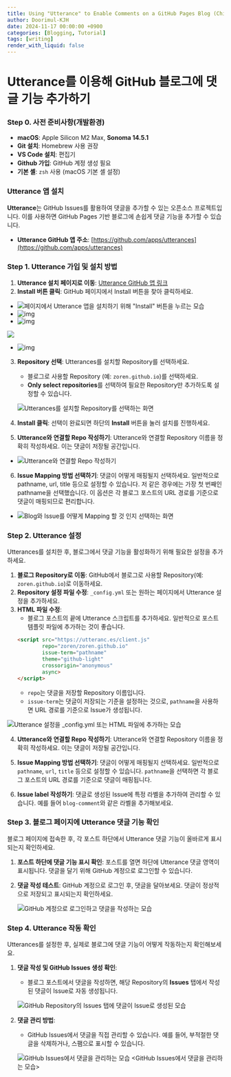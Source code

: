 ```yaml
---
title: Using "Utterance" to Enable Comments on a GitHub Pages Blog (Chirpy Theme)
author: Doorimul-KJH
date: 2024-11-17 00:00:00 +0900
categories: [Blogging, Tutorial]
tags: [writing]
render_with_liquid: false
---
```



# Utterance를 이용해 GitHub 블로그에 댓글 기능 추가하기

### Step 0. 사전 준비사항(개발환경)

- **macOS**: Apple Silicon M2 Max, **Sonoma 14.5.1**
- **Git 설치**: Homebrew 사용 권장
- **VS Code 설치**: 편집기
- **Github 가입**: GitHub 계정 생성 필요
- **기본 셸**: `zsh` 사용 (macOS 기본 셸 설정)

### Utterance 앱 설치

**Utterance**는 GitHub Issues를 활용하여 댓글을 추가할 수 있는 오픈소스 프로젝트입니다. 이를 사용하면 GitHub Pages 기반 블로그에 손쉽게 댓글 기능을 추가할 수 있습니다.

- **Utterance GitHub 앱 주소**: [https://github.com/apps/utterances](https://github.com/apps/utterances)

### Step 1. Utterance 가입 및 설치 방법

1. **Utterance 설치 페이지로 이동**: [Utterance GitHub 앱 링크](https://github.com/apps/utterances)
2. **Install 버튼 클릭**: GitHub 페이지에서 Install 버튼을 찾아 클릭하세요.

  - ![페이지에서 Utterance 앱을 설치하기 위해 "Install" 버튼을 누르는 모습](../assets/img/Using_Utterance_to_Enable_Comments_on_a_GitHub_Pages_Blog_(Chirpy_Theme)/utterance_install_button.png)
  - ![img](/assets/img/posts/utterance_install_button.png)
  - ![img](./utterance_install_button.png)
  <img src="./utterance_install_button.png">
  
  - ![img](https://drive.google.com/file/d/1tIEThX2alW7Gt_XmH6CY7M4mk-v4ul5v/view?usp=drive_link)
  <!-- - ![페이지에서 Utterance 앱을 설치하기 위해 "Install" 버튼을 누르는 모습](https://github.com/Doorimul-KJH/Doorimul-KJH.github.io/blob/main/assets/img/Using_Utterance_to_Enable_Comments_on_a_GitHub_Pages_Blog_(Chirpy_Theme)/utterance_blog_issue_mapping.png) -->
   <!-- <GitHub 페이지에서 Utterance 앱을 설치하기 위해 "Install" 버튼을 누르는 모습> -->

3. **Repository 선택**: Utterances를 설치할 Repository를 선택하세요.
   - 블로그로 사용할 Repository (예: `zoren.github.io`)를 선택하세요.
   - **Only select repositories**를 선택하여 필요한 Repository만 추가하도록 설정할 수 있습니다.

   ![Utterances를 설치할 Repository를 선택하는 화면](../assets/img/Using_Utterance_to_Enable_Comments_on_a_GitHub_Pages_Blog_(Chirpy_Theme)/utterance_select_repository.png)
   <!-- <Utterances를 설치할 Repository를 선택하는 화면> -->

4. **Install 클릭**: 선택이 완료되면 하단의 **Install** 버튼을 눌러 설치를 진행하세요.

5. **Utterance와 연결할 Repo 작성하기**: Utterance와 연결할 Repository 이름을 정확히 작성하세요. 이는 댓글이 저장될 공간입니다.
  - ![Utterance와 연결할 Repo 작성하기](../assets/img/Using_Utterance_to_Enable_Comments_on_a_GitHub_Pages_Blog_(Chirpy_Theme)/utterance_configuration_repository.png)

6. **Issue Mapping 방법 선택하기**: 댓글이 어떻게 매핑될지 선택하세요. 일반적으로 pathname, url, title 등으로 설정할 수 있습니다. 저 같은 경우에는 가장 첫 번째인 pathname을 선택했습니다. 이 옵션은 각 블로그 포스트의 URL 경로를 기준으로 댓글이 매핑되므로 편리합니다.

  - ![Blog와 Issue를 어떻게 Mapping 할 것 인지 선택하는 화면](../assets/img/Using_Utterance_to_Enable_Comments_on_a_GitHub_Pages_Blog_(Chirpy_Theme)/utterance_blog_issue_mapping.png)


### Step 2. Utterance 설정

Utterances를 설치한 후, 블로그에서 댓글 기능을 활성화하기 위해 필요한 설정을 추가하세요.

1. **블로그 Repository로 이동**: GitHub에서 블로그로 사용할 Repository(예: `zoren.github.io`)로 이동하세요.
2. **Repository 설정 파일 수정**: `_config.yml` 또는 원하는 페이지에서 Utterance 설정을 추가하세요.
3. **HTML 파일 수정**:
   - 블로그 포스트의 끝에 Utterance 스크립트를 추가하세요. 일반적으로 포스트 템플릿 파일에 추가하는 것이 좋습니다.
   ```html
   <script src="https://utteranc.es/client.js"
           repo="zoren/zoren.github.io"
           issue-term="pathname"
           theme="github-light"
           crossorigin="anonymous"
           async>
   </script>
   ```
   - `repo`는 댓글을 저장할 Repository 이름입니다.
   - `issue-term`는 댓글이 저장되는 기준을 설정하는 것으로, `pathname`을 사용하면 URL 경로를 기준으로 Issue가 생성됩니다.

  ![Utterance 설정을 `_config.yml` 또는 HTML 파일에 추가하는 모습](../assets/img/Using_Utterance_to_Enable_Comments_on_a_GitHub_Pages_Blog_(Chirpy_Theme)/utterance_config.yml_modified.png)

   <!-- <Utterance 설정을 `_config.yml` 또는 HTML 파일에 추가하는 모습> -->

4. **Utterance와 연결할 Repo 작성하기**: Utterance와 연결할 Repository 이름을 정확히 작성하세요. 이는 댓글이 저장될 공간입니다.

5. **Issue Mapping 방법 선택하기**: 댓글이 어떻게 매핑될지 선택하세요. 일반적으로 `pathname`, `url`, `title` 등으로 설정할 수 있습니다. `pathname`을 선택하면 각 블로그 포스트의 URL 경로를 기준으로 댓글이 매핑됩니다.

6. **Issue label 작성하기**: 댓글로 생성된 Issue에 특정 라벨을 추가하여 관리할 수 있습니다. 예를 들어 `blog-comment`와 같은 라벨을 추가해보세요.

### Step 3. 블로그 페이지에 Utterance 댓글 기능 확인

블로그 페이지에 접속한 후, 각 포스트 하단에서 Utterance 댓글 기능이 올바르게 표시되는지 확인하세요.

1. **포스트 하단에 댓글 기능 표시 확인**: 포스트를 열면 하단에 Utterance 댓글 영역이 표시됩니다. 댓글을 달기 위해 GitHub 계정으로 로그인할 수 있습니다.

   

2. **댓글 작성 테스트**: GitHub 계정으로 로그인 후, 댓글을 달아보세요. 댓글이 정상적으로 저장되고 표시되는지 확인하세요.

   ![GitHub 계정으로 로그인하고 댓글을 작성하는 모습](../assets/img/Using_Utterance_to_Enable_Comments_on_a_GitHub_Pages_Blog_(Chirpy_Theme)/utterance_comment_test.png)
   <!-- <GitHub 계정으로 로그인하고 댓글을 작성하는 모습> -->

### Step 4. Utterance 작동 확인

Utterances를 설정한 후, 실제로 블로그에 댓글 기능이 어떻게 작동하는지 확인해보세요.

1. **댓글 작성 및 GitHub Issues 생성 확인**:
   - 블로그 포스트에서 댓글을 작성하면, 해당 Repository의 **Issues** 탭에서 작성된 댓글이 Issue로 자동 생성됩니다.

   ![GitHub Repository의 Issues 탭에 댓글이 Issue로 생성된 모습](../assets/img/Using_Utterance_to_Enable_Comments_on_a_GitHub_Pages_Blog_(Chirpy_Theme)/utterance_comment_check.png)
   <!-- <블로그 포스트 하단에 Utterance 댓글 기능이 나타나는 모습> -->
   <!-- <GitHub Repository의 Issues 탭에 댓글이 Issue로 생성된 모습> -->

2. **댓글 관리 방법**:
   - GitHub Issues에서 댓글을 직접 관리할 수 있습니다. 예를 들어, 부적절한 댓글을 삭제하거나, 스팸으로 표시할 수 있습니다.

   ![GitHub Issues에서 댓글을 관리하는 모습](../assets/img/Using_Utterance_to_Enable_Comments_on_a_GitHub_Pages_Blog_(Chirpy_Theme)/utterance_comment_function.png)
   <GitHub Issues에서 댓글을 관리하는 모습>
